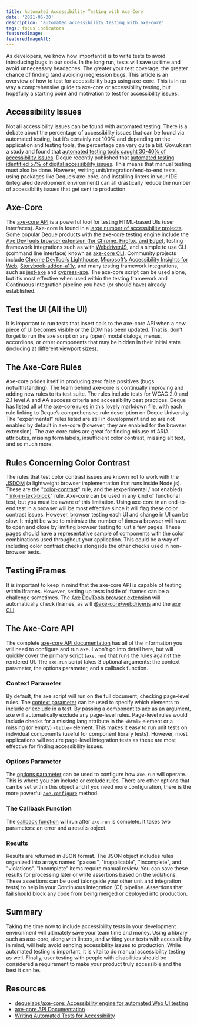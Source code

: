 ```yaml
---
title: Automated Accessibility Testing with Axe-Core
date: '2021-05-30'
description: 'automated accessibility testing with axe-core'
tags: focus indicators
featuredImage: 
featuredImageAlt: 
---
```


As developers, we know how important it is to write tests to avoid introducing bugs in our code.  In the long run, tests will save us time and avoid unnecessary headaches.  The greater your test coverage, the greater chance of finding (and avoiding) regression bugs.  This article is an overview of how to test for accessibility bugs using axe-core.  This is in no way a comprehensive guide to axe-core or accessibility testing, but hopefully a starting point and motivation to test for accessibility issues.

## Accessibility Issues

Not all accessibility issues can be found with automated testing.  There is a debate about the percentage of accessibility issues that can be found via automated testing, but it’s certainly not 100% and depending on the application and testing tools, the percentage can vary quite a bit.  Gov.uk ran a study and found that [automated testing tools caught 30-40% of accessibility issues](https://accessibility.blog.gov.uk/2017/02/24/what-we-found-when-we-tested-tools-on-the-worlds-least-accessible-webpage/).
Deque recently published that [automated testing identified 57% of digital accessibility issues](https://www.deque.com/blog/automated-testing-study-identifies-57-percent-of-digital-accessibility-issues/).  This means that manual testing must also be done.  However, writing unit/integration/end-to-end tests, using packages like Deque’s axe-core, and installing linters in your IDE (integrated development environment) can all drastically reduce the number of accessibility issues that get sent to production.

## Axe-Core

The [axe-core API](https://github.com/dequelabs/axe-core) is a powerful tool for testing HTML-based UIs (user interfaces).  Axe-core is found in a [large number of accessibility projects](https://github.com/dequelabs/axe-core/blob/develop/doc/projects.md).  Some popular Deque products with the axe-core testing engine include the [Axe DevTools browser extension (for Chrome, Firefox, and Edge)](https://www.deque.com/axe/browser-extensions/), testing framework integrations such as with [WebdriverJS](https://www.npmjs.com/package/@axe-core/webdriverjs), and a simple to use CLI (command line interface) known as [axe-core CLI](https://www.npmjs.com/package/@axe-core/cli).  Community projects include [Chrome DevTool’s Lighthouse](https://github.com/GoogleChrome/lighthouse), [Microsoft’s Accessibility Insights for Web](https://accessibilityinsights.io/), [Storybook-addon-a11y](https://github.com/storybookjs/storybook/tree/master/addons/a11y), and many testing framework integrations, such as [jest-axe](https://github.com/nickcolley/jest-axe) and [cypress-axe](https://github.com/component-driven/cypress-axe).  The axe-core script can be used alone, but it’s most effective when used within the testing framework and Continuous Integration pipeline you have (or should have) already established. 

## Test the UI (All the UI)

It is important to run tests that insert calls to the axe-core API when a new piece of UI becomes visible or the DOM has been updated.  That is, don’t forget to run the axe script on any (open) modal dialogs, menus, accordions, or other components that may be hidden in their initial state (including at different viewport sizes).  

## The Axe-Core Rules

Axe-core prides itself in producing zero false positives (bugs notwithstanding).  The team behind axe-core is continually improving and adding new rules to its test suite.  The rules include tests for WCAG 2.0 and 2.1 level A and AA success criteria and accessibility best practices. Deque has listed all of the [axe-core rules in this lovely markdown file](https://github.com/dequelabs/axe-core/blob/develop/doc/rule-descriptions.md), with each rule linking to Deque’s comprehensive rule description on Deque University.  The "experimental" rules listed are still in development and so are not enabled by default in axe-core (however, they are enabled for the browser extension).  The axe-core rules are great for finding misuse of ARIA attributes, missing form labels, insufficient color contrast, missing alt text, and so much more.  

## Rules Concerning Color Contrast

The rules that test color contrast issues are known not to work with the [JSDOM](https://github.com/jsdom/jsdom) (a lightweight browser implementation that runs inside Node.js). These are the "[color-contrast](https://dequeuniversity.com/rules/axe/4.2/color-contrast?application=RuleDescription)" rule, and the (experimental / not enabled) "[link-in-text-block](https://dequeuniversity.com/rules/axe/4.2/link-in-text-block?application=RuleDescription)" rule. Axe-core can be used in any kind of functional test, but you must be aware of this limitation.  Using axe-core in an end-to-end test in a browser will be most effective since it will flag these color contrast issues.  However, browser testing each UI and change in UI can be slow.  It might be wise to minimize the number of times a browser will have to open and close by limiting browser testing to just a few pages.  These pages should have a representative sample of components with the color combinations used throughout your application.  This could be a way of including color contrast checks alongside the other checks used in non-browser tests.

## Testing iFrames

It is important to keep in mind that the axe-core API is capable of testing within iframes.  However, setting up tests inside of iframes can be a challenge sometimes.  The [Axe DevTools browser extension](https://www.deque.com/axe/browser-extensions/) will automatically check iframes, as will [@axe-core/webdriverjs](https://www.npmjs.com/package/@axe-core/webdriverjs) and the [axe CLI](https://www.npmjs.com/package/@axe-core/cli).

## The Axe-Core API

The complete [axe-core API documentation](https://github.com/dequelabs/axe-core/blob/develop/doc/API.md) has all of the information you will need to configure and run axe.  I won't go into detail here, but will quickly cover the primary script (```axe.run```) that runs the rules against the rendered UI.  The ```axe.run``` script takes 3 optional arguments: the context parameter, the options parameter, and a callback function.

### Context Parameter

By default, the axe script will run on the full document, checking page-level rules.  The [context parameter](https://github.com/dequelabs/axe-core/blob/develop/doc/API.md#context-parameter) can be used to specify which elements to include or exclude in a test. By passing a component to axe as an argument, axe will automatically exclude any page-level rules.  Page-level rules would include checks for a missing lang attribute in the ```<html>``` element or a missing (or empty) ```<title>``` element.  This makes it easy to run unit tests on individual components (useful for component library tests). However, most applications will require page-level integration tests as these are most effective for finding accessibility issues.

### Options Parameter

The [options parameter](https://github.com/dequelabs/axe-core/blob/develop/doc/API.md#options-parameter) can be used to configure how ```axe.run``` will operate.  This is where you can include or exclude rules. There are other options that can be set within this object and if you need more configuration, there is the more powerful [```axe.configure```](https://github.com/dequelabs/axe-core/blob/develop/doc/API.md#api-name-axeconfigure) method.

### The Callback Function

The [callback function](https://github.com/dequelabs/axe-core/blob/develop/doc/API.md#callback-parameter)
will run after ```axe.run``` is complete.  It takes two parameters: an error and a results object.  

### Results

Results are returned in JSON format.  The JSON object includes rules organized into arrays named "passes", "inapplicable", "incomplete", and "violations".  "Incomplete" items require manual review. You can save these results for processing later or write assertions based on the violations.  These assertions can be used (alongside your other unit and integration tests) to help in your Continuous Integration (CI) pipeline.  Assertions that fail should block any code from being merged or deployed into production.  

## Summary

Taking the time now to include accessibility tests in your development environment will ultimately save your team time and money.  Using a library such as axe-core, along with linters, and writing your tests with accessibility in mind, will help avoid sending accessibility issues to production.  While automated testing is important, it is vital to do manual accessibility testing as well.  Finally, user testing with people with disabilities should be considered a requirement to make your product truly accessible and the best it can be.  

## Resources

* [dequelabs/axe-core: Accessibility engine for automated Web UI testing](https://github.com/dequelabs/axe-core)
* [axe-core API Documentation](https://github.com/dequelabs/axe-core/blob/develop/doc/API.md)
* [Writing Automated Tests for Accessibility](https://www.24a11y.com/2017/writing-automated-tests-accessibility/)

